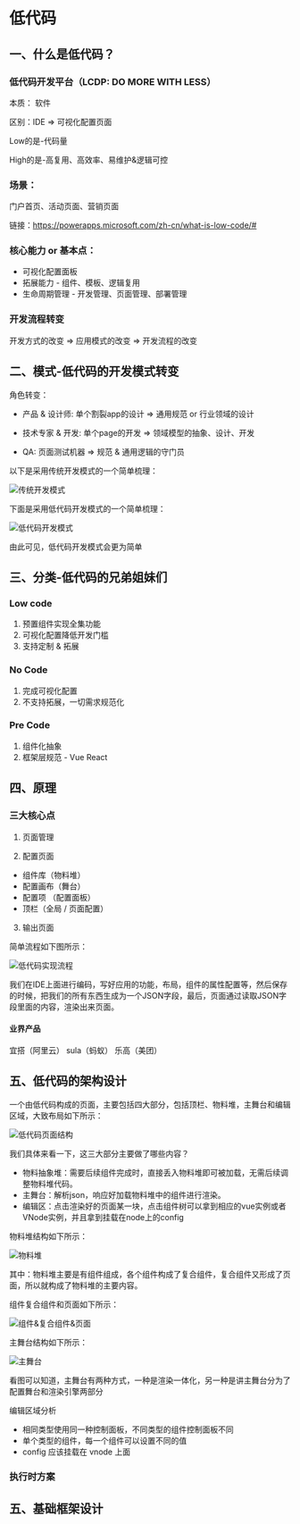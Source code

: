 # 低代码

## 一、什么是低代码？

### 低代码开发平台（LCDP: DO MORE WITH LESS）

本质： 软件

区别：IDE => 可视化配置页面

Low的是-代码量

High的是-高复用、高效率、易维护&逻辑可控

### 场景：

门户首页、活动页面、营销页面

链接：https://powerapps.microsoft.com/zh-cn/what-is-low-code/#

### 核心能力 or 基本点：

* 可视化配置面板
* 拓展能力 - 组件、模板、逻辑复用
* 生命周期管理 - 开发管理、页面管理、部署管理

### 开发流程转变

开发方式的改变 => 应用模式的改变 => 开发流程的改变


## 二、模式-低代码的开发模式转变

角色转变：

* 产品 & 设计师: 单个割裂app的设计 => 通用规范 or 行业领域的设计

* 技术专家 & 开发: 单个page的开发 => 领域模型的抽象、设计、开发

* QA: 页面测试机器 => 规范 & 通用逻辑的守门员

以下是采用传统开发模式的一个简单梳理：

![传统开发模式](./images/传统开发模式.png)

下面是采用低代码开发模式的一个简单梳理：

![低代码开发模式](./images/低代码开发模式.png)

由此可见，低代码开发模式会更为简单

## 三、分类-低代码的兄弟姐妹们

### Low code

1. 预置组件实现全集功能
2. 可视化配置降低开发门槛
3. 支持定制 & 拓展

### No Code

1. 完成可视化配置
2. 不支持拓展，一切需求规范化

### Pre Code

1. 组件化抽象
2. 框架层规范 - Vue React

## 四、原理

### 三大核心点

1. 页面管理

2. 配置页面

  * 组件库（物料堆）
  * 配置画布（舞台）
  * 配置项 （配置面板）
  * 顶栏（全局 / 页面配置）

3. 输出页面

简单流程如下图所示：

![低代码实现流程](./images/低代码实现流程.png)

我们在IDE上面进行编码，写好应用的功能，布局，组件的属性配置等，然后保存的时候，把我们的所有东西生成为一个JSON字段，最后，页面通过读取JSON字段里面的内容，渲染出来页面。

#### 业界产品

宜搭（阿里云）
sula（蚂蚁）
乐高（美团）

## 五、低代码的架构设计

一个由低代码构成的页面，主要包括四大部分，包括顶栏、物料堆，主舞台和编辑区域，大致布局如下所示：

![低代码页面结构](./images/低代码页面结构.png)

我们具体来看一下，这三大部分主要做了哪些内容？

* 物料抽象堆：需要后续组件完成时，直接丢入物料堆即可被加载，无需后续调整物料堆代码。
* 主舞台：解析json，响应好加载物料堆中的组件进行渲染。
* 编辑区：点击渲染好的页面某一块，点击组件树可以拿到相应的vue实例或者VNode实例，并且拿到挂载在node上的config

物料堆结构如下所示：

![物料堆](./images/物料堆.png)

其中：物料堆主要是有组件组成，各个组件构成了复合组件，复合组件又形成了页面，所以就构成了物料堆的主要内容。

组件复合组件和页面如下所示：

![组件&复合组件&页面](./images/组件&复合组件&页面.png)

主舞台结构如下所示：

![主舞台](./images/主舞台.png)

看图可以知道，主舞台有两种方式，一种是渲染一体化，另一种是讲主舞台分为了配置舞台和渲染引擎两部分

编辑区域分析

* 相同类型使用同一种控制面板，不同类型的组件控制面板不同
* 单个类型的组件，每一个组件可以设置不同的值
* config 应该挂载在 vnode 上面

### 执行时方案

## 五、基础框架设计